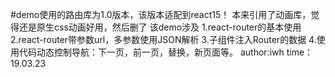 #demo使用的路由库为1.0版本，该版本适配到react15！
本来引用了动画库，觉得还是原生css动画好用，然后删了
该demo涉及
1.react-router的基本使用
2.react-router带参数url，多参数使用JSON解析
3.子组件注入Router的数据
4.使用代码动态控制导航：下一页，前一页，替换，新页面等。
author:iwh
time：19.03.23